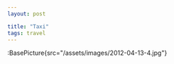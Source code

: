 ```yaml
---
layout: post

title: "Taxi"
tags: travel
---
```


:BasePicture{src="/assets/images/2012-04-13-4.jpg"}

<!--more-->
